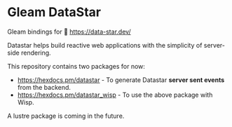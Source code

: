 # Gleam DataStar

Gleam bindings for 🚀 https://data-star.dev/

Datastar helps build reactive web applications with the simplicity of server-side rendering.

This repository contains two packages for now:

- <https://hexdocs.pm/datastar> - To generate Datastar **server sent events** from the backend.
- <https://hexdocs.pm/datastar_wisp> - To use the above package with Wisp.

A lustre package is coming in the future.
